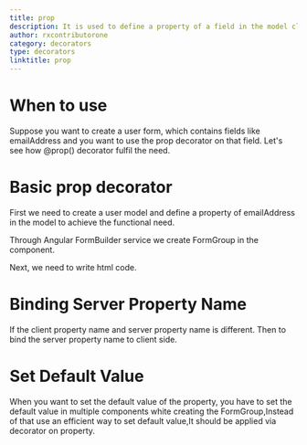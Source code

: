 ```yaml
---
title: prop
description: It is used to define a property of a field in the model class.
author: rxcontributorone
category: decorators
type: decorators
linktitle: prop
---
```

# When to use
Suppose you want to create a user form, which contains fields like emailAddress and you want to use the prop decorator on that field.
Let's see how @prop() decorator fulfil the need.

# Basic prop decorator  
First we need to create a user model and define a property of emailAddress in the model to achieve the functional need.
<div component="app-code" key="prop-add-model"></div> 

Through Angular FormBuilder service we create FormGroup in the component.

<div component="app-code" key="prop-add-component"></div> 
Next, we need to write html code.
<div component="app-code" key="prop-add-html"></div> 
<div component="app-example-runner" ref-component="app-prop-add"></div>

# Binding Server Property Name
If the client property name and server property name is different. Then to bind the server property name to client side.

<div component="app-example-runner" ref-component="app-prop-server" title="Binding server side name with prop" key="server"></div>

# Set Default Value
When you want to set the default value of the property, you have to set the default value in multiple components white creating the FormGroup,Instead of that use an efficient way to set default value,It should be applied via decorator on property.

<div component="app-example-runner" ref-component="app-prop-default" title="Setting default value with prop" key="default"></div>